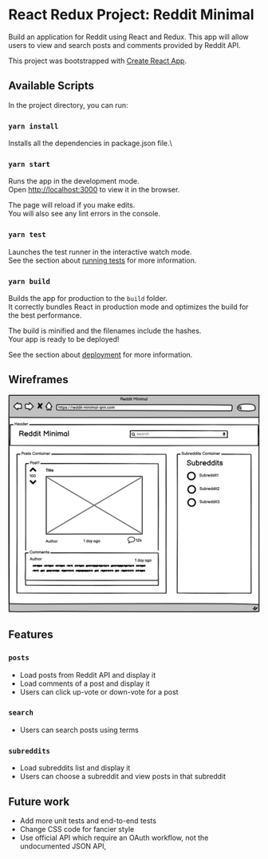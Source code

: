 # React Redux Project: Reddit Minimal

Build an application for Reddit using React and Redux. This app will allow users to view and search posts and comments provided by Reddit API.

This project was bootstrapped with [Create React App](https://github.com/facebook/create-react-app).

## Available Scripts

In the project directory, you can run:
### `yarn install`

Installs all the dependencies in package.json file.\

### `yarn start`

Runs the app in the development mode.\
Open [http://localhost:3000](http://localhost:3000) to view it in the browser.

The page will reload if you make edits.\
You will also see any lint errors in the console.

### `yarn test`

Launches the test runner in the interactive watch mode.\
See the section about [running tests](https://facebook.github.io/create-react-app/docs/running-tests) for more information.

### `yarn build`

Builds the app for production to the `build` folder.\
It correctly bundles React in production mode and optimizes the build for the best performance.

The build is minified and the filenames include the hashes.\
Your app is ready to be deployed!

See the section about [deployment](https://facebook.github.io/create-react-app/docs/deployment) for more information.

## Wireframes

![Wireframe](./public/wireframe.png "Wireframe")

## Features

### `posts`
- Load posts from Reddit API and display it
- Load comments of a post and display it
- Users can click up-vote or down-vote for a post

### `search`
- Users can search posts using terms

### `subreddits`
- Load subreddits list and display it
- Users can choose a subreddit and view posts in that subreddit

## Future work
- Add more unit tests and end-to-end tests
- Change CSS code for fancier style
- Use official API which require an OAuth workflow, not the undocumented JSON API, 